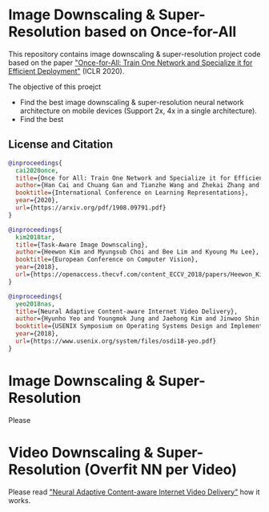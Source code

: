 # Image Downscaling & Super-Resolution based on Once-for-All

This repository contains image downscaling & super-resolution project code based on the paper ["Once-for-All: Train One Network and Specialize it for Efficient Deployment"](https://arxiv.org/abs/1908.09791) (ICLR 2020).

The objective of this proejct
* Find the best image downscaling & super-resolution neural network architecture on mobile devices (Support 2x, 4x in a single architecture).
* Find the best 

## License and Citation

```BibTex
@inproceedings{
  cai2020once,
  title={Once for All: Train One Network and Specialize it for Efficient Deployment},
  author={Han Cai and Chuang Gan and Tianzhe Wang and Zhekai Zhang and Song Han},
  booktitle={International Conference on Learning Representations},
  year={2020},
  url={https://arxiv.org/pdf/1908.09791.pdf}
}
```

```BibTex
@inproceedings{
  kim2018tar,
  title={Task-Aware Image Downscaling},
  author={Heewon Kim and Myungsub Choi and Bee Lim and Kyoung Mu Lee},
  booktitle={European Conference on Computer Vision},
  year={2018},
  url={https://openaccess.thecvf.com/content_ECCV_2018/papers/Heewon_Kim_Task-Aware_Image_Downscaling_ECCV_2018_paper.pdf}
}
```

```BibTex
@inproceedings{
  yeo2018nas,
  title={Neural Adaptive Content-aware Internet Video Delivery},
  author={Hyunho Yeo and Youngmok Jung and Jaehong Kim and Jinwoo Shin and Dongsu Han},
  booktitle={USENIX Symposium on Operating Systems Design and Implementation},
  year={2018},
  url={https://www.usenix.org/system/files/osdi18-yeo.pdf}
}
```

# Image Downscaling & Super-Resolution

Please

#  Video Downscaling & Super-Resolution (Overfit NN per Video)

Please read ["Neural Adaptive Content-aware Internet Video Delivery"](https://www.usenix.org/system/files/osdi18-yeo.pdf) how it works.
